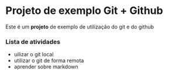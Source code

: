 # Projeto de exemplo Git + Github

Este é um **projeto** de exemplo de utilização do git e do github

### Lista de atividades
- uilizar o git local
- utilizar o git de forma remota
- aprender sobre markdown
